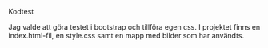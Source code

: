 Kodtest

Jag valde att göra testet i bootstrap och tillföra egen css.
I projektet finns en index.html-fil, en style.css samt en mapp med bilder som har användts. 